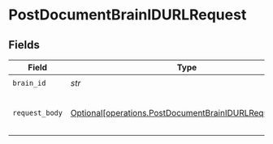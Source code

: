 # PostDocumentBrainIDURLRequest


## Fields

| Field                                                                                                                  | Type                                                                                                                   | Required                                                                                                               | Description                                                                                                            | Example                                                                                                                |
| ---------------------------------------------------------------------------------------------------------------------- | ---------------------------------------------------------------------------------------------------------------------- | ---------------------------------------------------------------------------------------------------------------------- | ---------------------------------------------------------------------------------------------------------------------- | ---------------------------------------------------------------------------------------------------------------------- |
| `brain_id`                                                                                                             | *str*                                                                                                                  | :heavy_check_mark:                                                                                                     | N/A                                                                                                                    | {{brain_id}}                                                                                                           |
| `request_body`                                                                                                         | [Optional[operations.PostDocumentBrainIDURLRequestBody]](../../models/operations/postdocumentbrainidurlrequestbody.md) | :heavy_minus_sign:                                                                                                     | N/A                                                                                                                    | {<br/>"url": "https://en.wikipedia.org/wiki/Artificial_intelligence"<br/>}                                             |